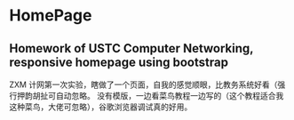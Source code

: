 # HomePage
Homework of USTC Computer Networking, responsive homepage using bootstrap
---

ZXM 计网第一次实验，瞎做了一个页面，自我的感觉顺眼，比教务系统好看（强行押韵胡扯可自动忽略。
没有模版，一边看菜鸟教程一边写的（这个教程适合我这种菜鸟，大佬可忽略），谷歌浏览器调试真的好用。
